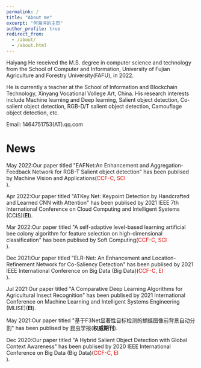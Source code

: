 ```yaml
---
permalink: /
title: "About me"
excerpt: "何海洋的主页"
author_profile: true
redirect_from: 
  - /about/
  - /about.html
---
```


Haiyang He received the M.S. degree in computer science and technology from the School of Computer and Information, University of Fujian Agriculture and Forestry University(FAFU), in 2022.

He is currently a teacher at the School of Information and Blockchain Technology, Xinyang Vocational Vollege Art, China. His research interests include Machine learning and Deep learning, Salient object detection, Co-salient object detection, RGB-D/T salient object detection, Camouflage object detection, etc.

Email: 1464751753(AT).qq.com

News
======
May 2022:Our paper titled "EAFNet:An Enhancement and Aggregation-Feedback Network for RGB-T Salient object detection" has been publised by Machine Vision and Applications(<font color="#dd0000">CCF-C, SCI</font><br />).

Apr 2022:Our paper titled "ATKey.Net: Keypoint Detection by Handcrafted and Learned CNN with Attention" has been publised by 2021 IEEE 7th International Conference on Cloud Computing and Intelligent Systems (CCIS)(**EI**).

Mar 2022:Our paper titled "A self-adaptive level-based learning artificial bee colony algorithm for feature selection on high-dimensional classification" has been publised by Soft Computing(<font color="#dd0000">CCF-C, SCI</font><br />).

Dec 2021:Our paper titled "ELR-Net: An Enhancement and Location-Refinement Network for Co-Saliency Detection" has been publised by 2021 IEEE International Conference on Big Data (Big Data)(<font color="#dd0000">CCF-C, EI</font><br />).

Jul 2021:Our paper titled "A Comparative Deep Learning Algorithms for Agricultural Insect Recognition" has been publised by 2021 International Conference on Machine Learning and Intelligent Systems Engineering (MLISE)(**EI**).

May 2021:Our paper titled "基于F3Net显著性目标检测的蝴蝶图像前背景自动分割" has been publised by 昆虫学报(**权威期刊**).

Dec 2020:Our paper titled "A Hybrid Salient Object Detection with Global Context Awareness" has been publised by 2020 IEEE International Conference on Big Data (Big Data)(<font color="#dd0000">CCF-C, EI</font><br />).

